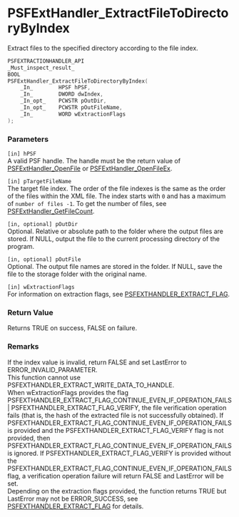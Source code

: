 # PSFExtHandler_ExtractFileToDirectoryByIndex
Extract files to the specified directory according to the file index.
````c
PSFEXTRACTIONHANDLER_API
_Must_inspect_result_
BOOL
PSFExtHandler_ExtractFileToDirectoryByIndex(
    _In_        HPSF hPSF,
    _In_        DWORD dwIndex,
    _In_opt_    PCWSTR pOutDir,
    _In_opt_    PCWSTR pOutFileName,
    _In_        WORD wExtractionFlags
);
````
### Parameters
`[in] hPSF`  
A valid PSF handle. The handle must be the return value of [PSFExtHandler_OpenFile](PSFExtHandler_OpenFile_en.md) or [PSFExtHandler_OpenFileEx](PSFExtHandler_OpenFileEx_en.md).

`[in] pTargetFileName`  
The target file index. The order of the file indexes is the same as the order of the files within the XML file. The index starts with `0` and has a maximum of `number of files -1`. To get the number of files, see [PSFExtHandler_GetFileCount](PSFExtHandler_GetFileCount_en.md).

`[in, optional] pOutDir`  
Optional. Relative or absolute path to the folder where the output files are stored. If NULL, output the file to the current processing directory of the program.

`[in, optional] pOutFile`  
Optional. The output file names are stored in the folder. If NULL, save the file to the storage folder with the original name.

`[in] wExtractionFlags`  
For information on extraction flags, see [PSFEXTHANDLER_EXTRACT_FLAG](PSFEXTHANDLER_EXTRACT_FLAG_en.md).
### Return Value
Returns TRUE on success, FALSE on failure.
### Remarks
If the index value is invalid, return FALSE and set LastError to ERROR_INVALID_PARAMETER.  
This function cannot use PSFEXTHANDLER_EXTRACT_WRITE_DATA_TO_HANDLE.  
When wExtractionFlags provides the flag PSFEXTHANDLER_EXTRACT_FLAG_CONTINUE_EVEN_IF_OPERATION_FAILS | PSFEXTHANDLER_EXTRACT_FLAG_VERIFY, the file verification operation fails (that is, the hash of the extracted file is not successfully obtained). If PSFEXTHANDLER_EXTRACT_FLAG_CONTINUE_EVEN_IF_OPERATION_FAILS is provided and the PSFEXTHANDLER_EXTRACT_FLAG_VERIFY flag is not provided, then PSFEXTHANDLER_EXTRACT_FLAG_CONTINUE_EVEN_IF_OPERATION_FAILS is ignored. If PSFEXTHANDLER_EXTRACT_FLAG_VERIFY is provided without the PSFEXTHANDLER_EXTRACT_FLAG_CONTINUE_EVEN_IF_OPERATION_FAILS flag, a verification operation failure will return FALSE and LastError will be set.  
Depending on the extraction flags provided, the function returns TRUE but LastError may not be ERROR_SUCCESS, see [PSFEXTHANDLER_EXTRACT_FLAG](PSFEXTHANDLER_EXTRACT_FLAG_en.md) for details.
